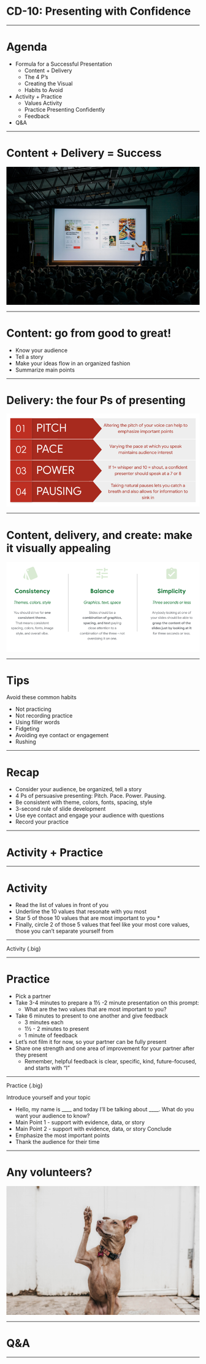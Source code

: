 # CD-10: Presenting with Confidence

<!--
Today we’re talking about everyone’s favorite topic: public speaking! That was my attempt at a joke, as I know some people enjoy public speaking and a lot of people avoid it like the plague. 

Presenting with confidence is a critical skill though. Your career will hopefully provide opportunities to give presentations to your team, at professional conferences, and/or in academic settings. Being an effective presenter gives you credibility and visibility across all of those environments. Furthermore, hard work can be overlooked or under-appreciated  if we don’t convey our ideas and work products in a clear, understandable, compelling way. 

[Feel free to share any anecdote or personal story about why presenting with confidence is such an important skill.]

But being a strong presenter takes time to learn and practice. So I hope no matter where you are in your experience with presenting with confidence, you can take a few tips and some extra experience from today’s session.
-->

---

# Agenda

* Formula for a Successful Presentation
  * Content + Delivery
  * The 4 P’s
  * Creating the Visual
  * Habits to Avoid
* Activity + Practice
  * Values Activity
  * Practice Presenting Confidently
  * Feedback
* Q&A

<!--
We’ll start by going over what makes a successful presentation: content, delivery, creating helpful visuals, and avoiding certain presentation pitfalls. Then we’ll do a brief activity and practice presenting with confidence. We’ll close with feedback and Q&A.
-->

---

# Content + Delivery = Success

![](res/presentconfidence01.jpg)

<!--
The two main components of giving a presentation are the content - what you say - and the delivery - how you say it.
-->

---

# Content: go from good to great! 

* Know your audience
* Tell a story
* Make your ideas flow in an organized fashion
* Summarize main points

<!--
First, the content, which is everything you say, display, or show in your presentation. 

No matter what information you’re sharing, it’s important you tailor it to your audience. If the information you’re presenting to a non-technical or mixed audience is too technical or not well-explained, your audience is likely to tune out. Increase the likelihood that your presentation will be engaging and well-received by your audience by tailoring your slide design, verbiage, and content to them.

Second, using examples is a great way to tell a story that keeps your audience engaged. People remember how stories illuminated a particular point better than they will if just the point is presented.

Third, try to maintain a logical progression of ideas, keeping in mind the main purpose of the presentation. When possible, provide an agenda. With long presentations, it’s a good idea to benchmark your progress or potentially create different sections so the audience knows where you are in the presentation. 

Finally, it’s important to summarize the main points of your presentation -- at the end of any presentation and throughout different sections if the presentation is 30 or more minutes.
-->

---

# Delivery: the four Ps of presenting 

![](res/presentconfidence02.png)

<!--
Next up is delivery, or, how you get the content across to your audience.

Pitch or ‘musicality’ has to do with the note with which we pitch a word or phrase. Steering away from a monotone and varying your pitch when appropriate grabs attention and emphasizes what you want to express. It also helps convey the urgency or novelty of what you’re saying. 

Pace is the speed at which you talk. The pace is also helpful drive emphasis. For instance, when you want to highlight an important point, slow down and speak distinctly.

Next is power. Regardless of whether you speak quietly or loudly in day-to-day conversation, being able to project your voice while presenting is a clear sign of confidence. It is impossible to ‘whisper’ and still be heard.

Pausing allows you time to think and also be effectively used to create anticipation. Sometimes, silence can get people’s attention more than speaking. It also allows sufficient time for an audience to fully absorb your message.

Which of these is something you think your presentation skills should improve on? Or what do you feel like you do well? [Solicit student contributions, and respond to each.]
-->

---

# Content, delivery, and create: make it visually appealing 

![](res/presentconfidence03.png)

<!--
Now that we’ve covered what makes up a strong presentation, let’s go over some suggestions for how to achieve it. These are some general rules of thumb when making any presentation.

It’s important that your slides, tone, and overall presentation are consistent.

A presentation should be a simple representation of pieces of information. It only acts as a visual aid to the broader story, project, or conversation. Therefore, the key points in this deck would be explained verbally in a presentation rather than all piled onto a slide.

For all slides, apply the 3-second rule. People should be able to glean what you’re getting at on the slide within three seconds or less.
-->

---

# Tips

Avoid these common habits
* Not practicing
* Not recording practice
* Using filler words
* Fidgeting
* Avoiding eye contact or engagement
* Rushing

<!--
These are common presentation quirks that usually stem from nervousness or lack of preparedness. It’s important to be aware and try to avoid them, as they can detract from the impact of your presentation.

First, know your content, and do not read directly from the slides. Even if you feel you know your content well, practicing is essential. You may pick up on a slide or order that needs revising.

Record yourself when you practice so you can see what the audience will see. Look for ways to improve. Were there any awkward transitions? Did something not make sense?

Avoid using comfort/filler words like “um, like, y’know.” This is often subconscious. We don’t always realize when or how often we use fillers, which is another great reason to record yourself practicing.

Fidgeting, like touching your hair, fiddling with your clothes, etc. is very distracting for the audience. Some people roll up a piece of paper or pull on their badge. Work on it if you know you have something like that.

A key part of presenting with confidence is engaging with your audience. You don’t want to exclude them from the presentation by avoiding eye contact or looking at the floor. Rotate who you make eye contact with to help keep people engaged. Ask them questions, engage them in what you’re doing.

Don’t speed through your presentation. Your audience wants to hear what you have to say, and it is more inclusive of different kinds of learners and people with varying levels of English language acquisition to speak clearly and not too fast.

Which of these do you fall victim to? [Solicit student responses, and respond to each.]
-->

---

# Recap

* Consider your audience, be organized, tell a story
* 4 Ps of persuasive presenting: Pitch. Pace. Power. Pausing.
* Be consistent with theme, colors, fonts, spacing, style
* 3-second rule of slide development
* Use eye contact and engage your audience with questions
* Record your practice 

<!--
Take a moment to read over some main points thus far. [Ask a student to read aloud if you’d like.] Also, here’s me putting to use the suggestion to recap for the audience!

What questions or comments do you have about the content we’ve covered so far? [Solicit student contributions, and respond to each.]
-->

---

# Activity + Practice 

<!--
Let’s do a brief activity and then put these presentation guidelines into practice!

[Pass out list of values handout.]
-->

---

# Activity 

* Read the list of values in front of you
* Underline the 10 values that resonate with you most
* Star 5 of those 10 values that are most important to you *
* Finally, circle 2 of those 5 values that feel like your most core values, those you can’t separate yourself from 

---

Activity {.big}

<!--
[Do NOT click until all the text appears. When this slide appears, only the first two lines will be visible. That text is all students should see until you give the first instructions and allow them time to read the values and underline the 10 that are most important to them. Provide 3-5 minutes.]

Take a moment to read over the list of values in front of you. When you’re done, underline the 10 values that resonate with you most.

[Click once so that the third line appears.] 

Looking at this list of 10, star the five values that are most important to you.

[Click once so that the fourth line appears.]

Now, this part might be the most difficult, but the final task here is to circle 2 of those 5 values that are your core values. You may find that some of the other values that resonate with you fall under those two. Think of these values as the ones you hold yourself to in your everyday behavior and future planning, the values you aspire to embody -- maybe so much so that you do so unconsciously. 

[Allow students one minute to find those two values.]

So, why two values, you may ask? Researcher, public speaker, social worker, and famous author Brene Brown writes extensively about the importance of determining your TWO core values. If we have too many, they lose meaning and we aren’t able to hold ourselves to them. The two values that feel inextricably intertwined with who you are as a person are those two values.

[Facilitator should feel free to share their own two values here.]

Does anyone want to share what 1 or 2 of their values are? [Solicit students contributions and respond to each, thanking them for sharing.]
-->

---

# Practice 

* Pick a partner
* Take 3-4 minutes to prepare a 1½ -2 minute presentation on this prompt:
  * What are the two values that are most important to you?
* Take 6 minutes to present to one another and give feedback
  * 3 minutes each 
  * 1½ - 2 minutes to present
  * 1 minute of feedback
* Let’s not film it for now, so your partner can be fully present
* Share one strength and one area of improvement for your partner after they present
    * Remember, helpful feedback is clear, specific, kind, future-focused, and starts with “I”

<!--
Now, we’re going to share these values in a brief presentation to a partner. (We’ll also revisit these values in our next career development session, so don’t forget what you chose!)

[Ask a student to read the instructions aloud.]

Questions before we get started? 
-->

---

Practice {.big}

Introduce yourself and your topic
* Hello, my name is ____ and today I’ll be talking about ____.
What do you want your audience to know?
 * Main Point 1 - support with evidence, data, or story
 * Main Point 2 - support with evidence, data, or story
Conclude
 * Emphasize the most important points
 * Thank the audience for their time
 
 <!--
Here’s one way you can structure your presentation, but feel free to be creative. Note that this isn’t a likely a place for data, but I wanted to include it as a method of supporting a main point.

[If desired, facilitator can share an example presentation before releasing students.]

[Flip back to previous slide so those instructions are displayed for students as they work. Give students 10 minutes total for this entire exercise, letting them know when they should transition from preparing the presentations to giving them and switching between partners.]
-->

---

# Any volunteers?

![](res/presentconfidence04.jpg)

<!--
[After students have presented to their partners and given and received feedback, ask if anyone would like to present to the class. Thank students who volunteer. Move on to closing if no one volunteers or if running short on time.]

What was this experience like for you? Which of the best practices we went over were difficult to apply? What did you or your partner do particularly well? What would you work to improve if you gave this presentation again?
-->

---

# Q&A

<!--
Thank you all so much for engaging in this session and sharing about yourselves in these presentations. We are going to revisit these two values in our next session about the offer process, so remember what you’ve selected. 

As I mentioned in the beginning of this presentation, becoming a presenter takes time and involves significant, frequent practice. I hope you’ve taken something from today’s session that you can apply to your project presentations and other presentations you give in the future. What remaining questions do you have? [Solicit student questions/comments, and respond to each.]
-->

---
